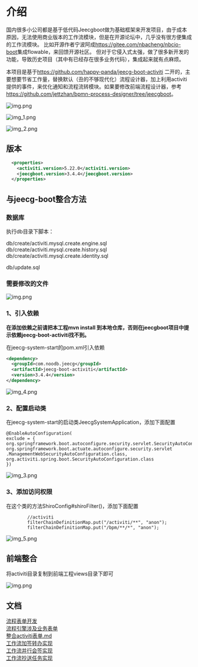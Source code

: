 
# 介绍 

  国内很多小公司都是基于低代码Jeecgboot做为基础框架来开发项目，由于成本原因，无法使用商业版本的工作流模块，但是在开源论坛中，几乎没有很方便集成的工作流模块。 比如开源作者宁波阿成<https://gitee.com/nbacheng/nbcio-boot>集成flowable，来回馈开源社区。
但对于它侵入式太强，做了很多新开发的功能，导致历史项目（其中有已经存在很多业务代码），集成起来就有点麻烦。  

  本项目是基于<https://github.com/happy-panda/jeecg-boot-activiti> 二开的，主要想要节省工作量，替换默认（丑的不够现代化）流程设计器，加上利用activiti提供的事件，来优化通知和流程流转模块。如果要修改前端流程设计器，参考<https://github.com/jettzhan/bpmn-process-designer/tree/jeecgboot>。


![img.png](doc/static/img.png)

![img_1.png](doc/static/img_1.png)

![img_2.png](doc/static/img_2.png)


## 版本

```xml
  <properties>
    <activiti.version>5.22.0</activiti.version>
    <jeecgboot.version>3.4.4</jeecgboot.version>
  </properties>
```


## 与jeecg-boot整合方法

### 数据库

执行db目录下脚本：

db/create/activiti.mysql.create.engine.sql
db/create/activiti.mysql.create.history.sql
db/create/activiti.mysql.create.identity.sql

db/update.sql

### 需要修改的文件

![img.png](doc/static/img20241007.png)


### 1、引入依赖

**在添加依赖之前请把本工程mvn install 到本地仓库，否则在jeecgboot项目中提示依赖jeecg-boot-activiti找不到。**

在jeecg-system-start的pom.xml引入依赖

```xml
<dependency>
  <groupId>com.noodb.jeecg</groupId>
  <artifactId>jeecg-boot-activiti</artifactId>
  <version>3.4.4</version>
</dependency>
```
![img_4.png](doc/static/img_4.png)


### 2、配置启动类

在jeecg-system-start的启动类JeecgSystemApplication，添加下面配置

```text
@EnableAutoConfiguration(
exclude = {
org.springframework.boot.autoconfigure.security.servlet.SecurityAutoConfiguration.class,
org.springframework.boot.actuate.autoconfigure.security.servlet
.ManagementWebSecurityAutoConfiguration.class,
org.activiti.spring.boot.SecurityAutoConfiguration.class
})
```
![img_3.png](doc/static/img_3.png)


### 3、添加访问权限

在这个类的方法ShiroConfig#shiroFilter()，添加下面配置
```text
        //activiti
        filterChainDefinitionMap.put("/activiti/**", "anon");
        filterChainDefinitionMap.put("/bpm/**/*", "anon");
```

![img_5.png](doc/static/img_5.png)

## 前端整合
 将activiti目录复制到前端工程views目录下即可

![img.png](doc/static/img2024100711.png)
## 文档

[流程表单开发](./doc/流程表单开发.md)  
[流程引擎涉及业务表单](./doc/流程引擎涉及业务表单.md)  
[整合activiti表单.md](./doc/整合activiti流程.md)  
[工作流加签转办实现](./doc/activiti-加签转办实现.md)  
[工作流并行会签实现](./doc/activiti-并行会签实现.md)  
[工作流抄送任务实现](./doc/activiti-抄送任务实现.md)  

